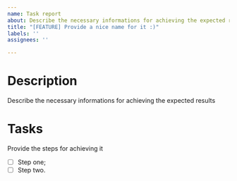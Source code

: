 ```yaml
---
name: Task report
about: Describe the necessary informations for achieving the expected results
title: "[FEATURE] Provide a nice name for it :)"
labels: ''
assignees: ''

---
```


# Description

Describe the necessary informations for achieving the expected results

# Tasks

Provide the steps for achieving it

- [ ] Step one;
- [ ] Step two.

